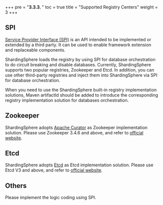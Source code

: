 +++
pre = "<b>3.3.3. </b>"
toc = true
title = "Supported Registry Centers"
weight = 3
+++

## SPI
[Service Provider Interface (SPI)](https://docs.oracle.com/javase/tutorial/sound/SPI-intro.html) is an API intended to be implemented or extended by a third party. It can be used to enable framework extension and replaceable components.

ShardingSphere loads the registry by using SPI for database orchestration to do circuit breaking and disable databases. Currently, ShardingSphere supports two popular registries, Zookeeper and Etcd. In addition, you can use other third-party registries and inject them into ShardingSphere via SPI for database orchestration.

When you need to use the ShardingSphere built-in registry implementation solutions, Maven artifactId should be added to introduce the corresponding registry implementation solution for databases orchestration.

## Zookeeper

ShardingSphere adopts [Apache Curator](http://curator.apache.org/) as Zookeeper implementation solution. Please use Zookeeper 3.4.6 and above, and refer to [official website](https://zookeeper.apache.org/).

## Etcd

ShardingSphere adopts [Etcd](https://coreos.com/etcd/) as Etcd implementation solution. Please use Etcd V3 and above, and refer to [official website](https://coreos.com/etcd/docs/latest).

## Others

Please implement the logic coding using SPI.
